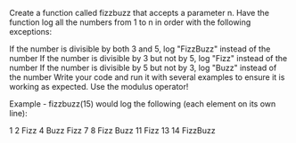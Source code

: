 Create a function called fizzbuzz that accepts a parameter n. Have the function log all the numbers from 1 to n in order with the following exceptions:

If the number is divisible by both 3 and 5, log "FizzBuzz" instead of the number
If the number is divisible by 3 but not by 5, log "Fizz" instead of the number
If the number is divisible by 5 but not by 3, log "Buzz" instead of the number
Write your code and run it with several examples to ensure it is working as expected. Use the modulus operator!

Example - fizzbuzz(15) would log the following (each element on its own line):

1 2 Fizz 4 Buzz Fizz 7 8 Fizz Buzz 11 Fizz 13 14 FizzBuzz
